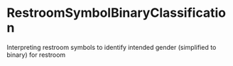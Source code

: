 # RestroomSymbolBinaryClassification
Interpreting restroom symbols to identify intended gender (simplified to binary) for restroom
